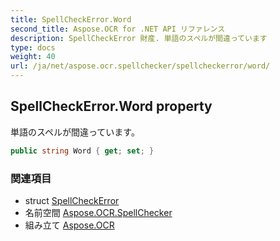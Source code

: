 ```yaml
---
title: SpellCheckError.Word
second_title: Aspose.OCR for .NET API リファレンス
description: SpellCheckError 財産. 単語のスペルが間違っています
type: docs
weight: 40
url: /ja/net/aspose.ocr.spellchecker/spellcheckerror/word/
---
```

## SpellCheckError.Word property

単語のスペルが間違っています。

```csharp
public string Word { get; set; }
```

### 関連項目

* struct [SpellCheckError](../)
* 名前空間 [Aspose.OCR.SpellChecker](../../spellcheckerror/)
* 組み立て [Aspose.OCR](../../../)


